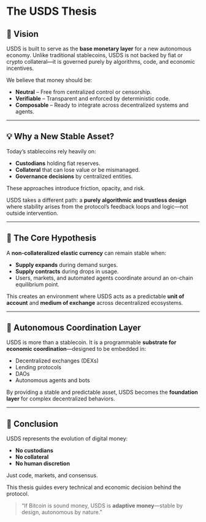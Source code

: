 # The USDS Thesis

## 🧭 Vision

USDS is built to serve as the **base monetary layer** for a new autonomous economy. Unlike traditional stablecoins, USDS is not backed by fiat or crypto collateral—it is governed purely by algorithms, code, and economic incentives.

We believe that money should be:

- **Neutral** – Free from centralized control or censorship.
- **Verifiable** – Transparent and enforced by deterministic code.
- **Composable** – Ready to integrate across decentralized systems and agents.

---

## 💡 Why a New Stable Asset?

Today’s stablecoins rely heavily on:

- **Custodians** holding fiat reserves.
- **Collateral** that can lose value or be mismanaged.
- **Governance decisions** by centralized entities.

These approaches introduce friction, opacity, and risk.

USDS takes a different path: a **purely algorithmic and trustless design** where stability arises from the protocol’s feedback loops and logic—not outside intervention.

---

## 🧪 The Core Hypothesis

A **non-collateralized elastic currency** can remain stable when:

- **Supply expands** during demand surges.
- **Supply contracts** during drops in usage.
- Users, markets, and automated agents coordinate around an on-chain equilibrium point.

This creates an environment where USDS acts as a predictable **unit of account** and **medium of exchange** across decentralized ecosystems.

---

## 🔄 Autonomous Coordination Layer

USDS is more than a stablecoin. It is a programmable **substrate for economic coordination**—designed to be embedded in:

- Decentralized exchanges (DEXs)
- Lending protocols
- DAOs
- Autonomous agents and bots

By providing a stable and predictable asset, USDS becomes the **foundation layer** for complex decentralized behaviors.

---

## 📌 Conclusion

USDS represents the evolution of digital money:

- **No custodians**
- **No collateral**
- **No human discretion**

Just code, markets, and consensus.

This thesis guides every technical and economic decision behind the protocol.

> “If Bitcoin is sound money, USDS is **adaptive money**—stable by design, autonomous by nature.”

